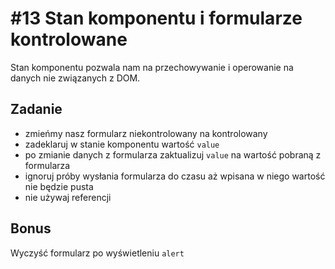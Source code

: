 # #13 Stan komponentu i formularze kontrolowane

Stan komponentu pozwala nam na przechowywanie i operowanie na danych nie związanych z DOM.

## Zadanie

- zmieńmy nasz formularz niekontrolowany na kontrolowany
- zadeklaruj w stanie komponentu wartość `value`
- po zmianie danych z formularza zaktualizuj `value` na wartość pobraną z formularza
- ignoruj próby wysłania formularza do czasu aż wpisana w niego wartość nie będzie pusta
- nie używaj referencji

## Bonus

Wyczyść formularz po wyświetleniu `alert`
